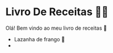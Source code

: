 # Livro De Receitas :man_cook: #  

Olá! Bem vindo ao meu livro de receitas :wave:

- Lazanha de frango :chicken:
- 

